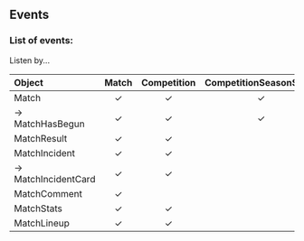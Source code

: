 ## Events

### List of events:

Listen by...

|Object           |Match|Competition|CompetitionSeasonStage|Team|Athlete|
|:--------------|:----------:|:----------:|:----------:|:----------:|:----------:|
|Match          |✓|✓|✓|✓| |
|→ MatchHasBegun|✓|✓|✓|✓| |
|MatchResult  |✓|✓| |✓| |
|MatchIncident|✓|✓| |✓|✓|
|→ MatchIncidentCard|✓|✓| |✓|✓|
|MatchComment |✓| | | | |
|MatchStats   |✓|✓| |✓| |
|MatchLineup  |✓|✓| |✓|✓|
